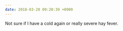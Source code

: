 ```yaml
---
date: 2018-03-20 09:20:39 +0900
---
```

Not sure if I have a cold again or really severe hay fever.
